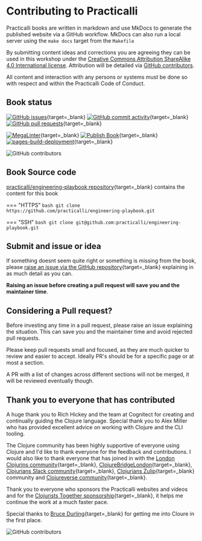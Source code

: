 # Contributing to Practicalli

Practicalli books are written in markdown and use MkDocs to generate the published website via a GitHub workflow.  MkDocs can also run a local server using the `make docs` target from the `Makefile`

By submitting content ideas and corrections you are agreeing they can be used in this workshop under the [Creative Commons Attribution ShareAlike 4.0 International license](https://creativecommons.org/licenses/by-sa/4.0/).  Attribution will be detailed via [GitHub contributors](https://github.com/practicalli/engineering-playbook/graphs/contributors).

All content and interaction with any persons or systems must be done so with respect and within the Practicalli Code of Conduct.

## Book status

[![GitHub issues](https://img.shields.io/github/issues/practicalli/engineering-playbook?label=content%20ideas&logo=github)](https://img.shields.io/github/issues/practicalli/engineering-playbook?label=content%20ideas&logo=github){target=_blank}
[![GitHub commit activity](https://img.shields.io/github/commit-activity/y/practicalli/engineering-playbook?label=commits&logo=github)](https://img.shields.io/github/commit-activity/y/practicalli/engineering-playbook?label=commits&logo=github){target=_blank}
[![GitHub pull requests](https://img.shields.io/github/issues-pr-raw/practicalli/engineering-playbook?label=pull%20requests&logo=github)](https://img.shields.io/github/issues-pr-raw/practicalli/engineering-playbook?label=pull%20requests&logo=github){target=_blank}

[![MegaLinter](https://github.com/practicalli/engineering-playbook/actions/workflows/megalinter.yaml/badge.svg)](https://github.com/practicalli/engineering-playbook/actions/workflows/megalinter.yaml){target=_blank}
[![Publish Book](https://github.com/practicalli/engineering-playbook/actions/workflows/publish-book.yaml/badge.svg)](https://github.com/practicalli/engineering-playbook/actions/workflows/publish-book.yaml){target=_blank}
[![pages-build-deployment](https://github.com/practicalli/engineering-playbook/actions/workflows/pages/pages-build-deployment/badge.svg)](https://github.com/practicalli/engineering-playbook/actions/workflows/pages/pages-build-deployment){target=_blank}

![GitHub contributors](https://img.shields.io/github/contributors/practicalli/engineering-playbook?style=for-the-badge&label=github%20contributors)


## Book Source code

[practicalli/engineering-playbook repository](https://github.com/practicalli/engineering-playbook){target=_blank} contains the content for this book

=== "HTTPS"
    ```bash
    git clone https://github.com/practicalli/engineering-playbook.git
    ```

=== "SSH"
    ```bash
    git clone git@github.com:practicalli/engineering-playbook.git
    ```


## Submit and issue or idea

If something doesnt seem quite right or something is missing from the book, please [raise an issue via the GitHub repository](https://github.com/practicalli/clojure/issues){target=_blank} explaining in as much detail as you can.

**Raising an issue before creating a pull request will save you and the maintainer time**.

## Considering a Pull request?

Before investing any time in a pull request, please raise an issue explaining the situation.  This can save you and the maintainer time and avoid rejected pull requests.

Please keep pull requests small and focused, as they are much quicker to review and easier to accept.  Ideally PR's should be for a specific page or at most a section.

A PR with a list of changes across different sections will not be merged, it will be reviewed eventually though.

## Thank you to everyone that has contributed

A huge thank you to Rich Hickey and the team at Cognitect for creating and continually guiding the Clojure language.  Special thank you to Alex Miller who has provided excellent advice on working with Clojure and the CLI tooling.

The Clojure community has been highly supportive of everyone using Clojure and I'd like to thank everyone for the feedback and contributions.  I would also like to thank everyone that has joined in with the [London Clojurins community](https://www.meetup.com/London-Clojurians/){target=_blank}, [ClojureBridgeLondon](https://clojurebridgelondon.github.io/){target=_blank}, [Clojurians Slack community](http://clojurians.net/){target=_blank}, [Clojurians Zulip](https://clojurians.zulipchat.com/){target=_blank} community and [Clojureverse community](https://clojureverse.org/){target=_blank}.

Thank you to everyone who sponsors the Practicalli websites and videos and for the [Clojurists Together sponsorship](https://www.clojuriststogether.org/){target=_blank}, it helps me continue the work at a much faster pace.

Special thanks to [Bruce Durling](https://twitter.com/otfrom){target=_blank} for getting me into Cloure in the first place.

![GitHub contributors](https://img.shields.io/github/contributors/practicalli/engineering-playbook?style=for-the-badge&label=github%20contributors)
